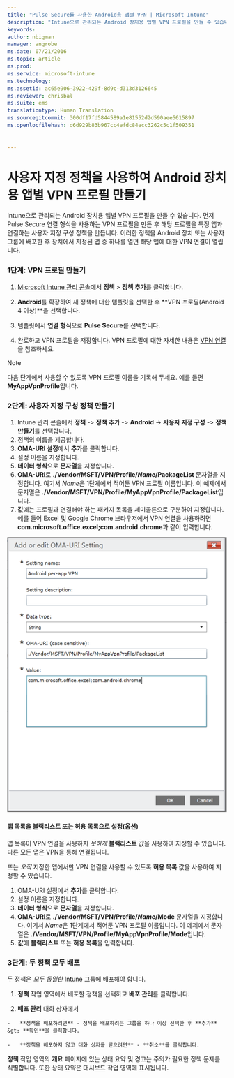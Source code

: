 ```yaml
---
title: "Pulse Secure를 사용한 Android용 앱별 VPN | Microsoft Intune"
description: "Intune으로 관리되는 Android 장치용 앱별 VPN 프로필을 만들 수 있습니다."
keywords: 
author: nbigman
manager: angrobe
ms.date: 07/21/2016
ms.topic: article
ms.prod: 
ms.service: microsoft-intune
ms.technology: 
ms.assetid: ac65e906-3922-429f-8d9c-d313d3126645
ms.reviewer: chrisbal
ms.suite: ems
translationtype: Human Translation
ms.sourcegitcommit: 300df17fd5844589a1e81552d2d590aee5615897
ms.openlocfilehash: d6d929b83b967cc4efdc84ecc3262c5c1f509351


---
```


# 사용자 지정 정책을 사용하여 Android 장치용 앱별 VPN 프로필 만들기

Intune으로 관리되는 Android 장치용 앱별 VPN 프로필을 만들 수 있습니다. 먼저 Pulse Secure 연결 형식을 사용하는 VPN 프로필을 만든 후 해당 프로필을 특정 앱과 연결하는 사용자 지정 구성 정책을 만듭니다. 이러한 정책을 Android 장치 또는 사용자 그룹에 배포한 후 장치에서 지정된 앱 중 하나를 열면 해당 앱에 대한 VPN 연결이 열립니다.

### 1단계: VPN 프로필 만들기

1. [Microsoft Intune 관리 콘솔](https://manage.microsoft.com)에서 **정책** > **정책 추가**를 클릭합니다.
2. **Android**를 확장하여 새 정책에 대한 템플릿을 선택한 후 **VPN 프로필(Android 4 이상)**을 선택합니다.

3. 템플릿에서 **연결 형식**으로 **Pulse Secure**를 선택합니다.
4. 완료하고 VPN 프로필을 저장합니다. VPN 프로필에 대한 자세한 내용은 [VPN 연결](vpn-connections-in-microsoft-intune.md)을 참조하세요.

> [!NOTE]
다음 단계에서 사용할 수 있도록 VPN 프로필 이름을 기록해 두세요. 예를 들면 **MyAppVpnProfile**입니다.

### 2단계: 사용자 지정 구성 정책 만들기

   1. Intune 관리 콘솔에서 **정책** -> **정책 추가** -> **Android** -> **사용자 지정 구성** -> **정책 만들기**를 선택합니다.
   2. 정책의 이름을 제공합니다.
   3. **OMA-URI 설정**에서 **추가**를 클릭합니다.
   4. 설정 이름을 지정합니다.
   5. **데이터 형식**으로 **문자열**을 지정합니다.
   6. **OMA-URI**로 **./Vendor/MSFT/VPN/Profile/*Name*/PackageList** 문자열을 지정합니다. 여기서 *Name*은 1단계에서 적어둔 VPN 프로필 이름입니다. 이 예제에서 문자열은 **./Vendor/MSFT/VPN/Profile/MyAppVpnProfile/PackageList**입니다.
   7.   **값**에는 프로필과 연결해야 하는 패키지 목록을 세미콜론으로 구분하여 지정합니다.  예를 들어 Excel 및 Google Chrome 브라우저에서 VPN 연결을 사용하려면 **com.microsoft.office.excel;com.android.chrome**과 같이 입력합니다.


   ![Android 앱별 VPN 사용자 지정 정책의 예](..\media\android_per_app_vpn_oma_uri.png)
#### 앱 목록을 블랙리스트 또는 허용 목록으로 설정(옵션)
앱 목록이 VPN 연결을 사용하지 *못하게* **블랙리스트** 값을 사용하여 지정할 수 있습니다.  다른 모든 앱은 VPN을 통해 연결됩니다.

또는 *오직* 지정한 앱에서만 VPN 연결을 사용할 수 있도록 **허용 목록** 값을 사용하여 지정할 수 있습니다.


1.  OMA-URI 설정에서 **추가**를 클릭합니다.
2.  설정 이름을 지정합니다.
3.  **데이터 형식**으로 **문자열**을 지정합니다.
4.  **OMA-URI**로 **./Vendor/MSFT/VPN/Profile/*Name*/Mode** 문자열을 지정합니다. 여기서 *Name*은 1단계에서 적어둔 VPN 프로필 이름입니다. 이 예제에서 문자열은 **./Vendor/MSFT/VPN/Profile/MyAppVpnProfile/Mode**입니다.
5.  **값**에 **블랙리스트** 또는 **허용 목록**을 입력합니다.



### 3단계: 두 정책 모두 배포

두 정책은 *모두* *동일한* Intune 그룹에 배포해야 합니다.

   1.   **정책** 작업 영역에서 배포할 정책을 선택하고 **배포 관리**를 클릭합니다.

2.   **배포 관리** 대화 상자에서

    -   **정책을 배포하려면** - 정책을 배포하려는 그룹을 하나 이상 선택한 후 **추가** &gt; **확인**을 클릭합니다.

    -   **정책을 배포하지 않고 대화 상자를 닫으려면** - **취소**를 클릭합니다.

**정책** 작업 영역의 **개요** 페이지에 있는 상태 요약 및 경고는 주의가 필요한 정책 문제를 식별합니다. 또한 상태 요약은 대시보드 작업 영역에 표시됩니다.



<!--HONumber=Jul16_HO4-->


